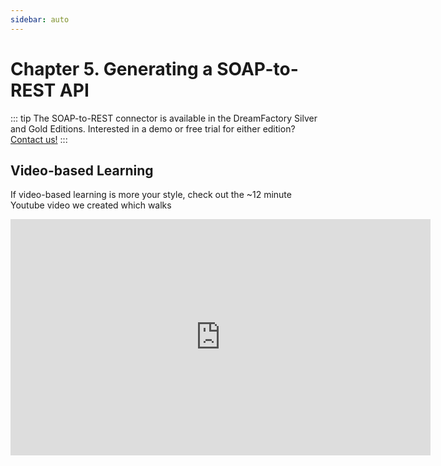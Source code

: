 ```yaml
---
sidebar: auto
---
```


# Chapter 5. Generating a SOAP-to-REST API

::: tip
The SOAP-to-REST connector is available in the DreamFactory Silver and Gold Editions. Interested in a demo or free trial for either edition? [Contact us!](https://www.dreamfactory.com/contact)
:::

## Video-based Learning

If video-based learning is more your style, check out the ~12 minute Youtube video we created which walks 

<iframe width="672" height="378" src="https://www.youtube.com/embed/z-K2VeFaGRQ" frameborder="0" allow="autoplay; encrypted-media" allowfullscreen></iframe>